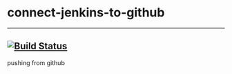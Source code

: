 # connect-jenkins-to-github

-----
[![Build Status](http://207.154.244.154/buildStatus/icon?job=pipeline+from+SCM)](http://207.154.244.154/job/pipeline%20from%20SCM/)
-----

pushing from github
